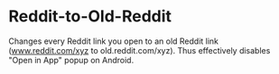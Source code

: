 # Reddit-to-Old-Reddit
Changes every Reddit link you open to an old Reddit link (www.reddit.com/xyz to old.reddit.com/xyz). Thus effectively disables "Open in App" popup on Android. 
